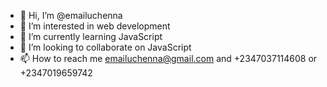 - 👋 Hi, I’m @emailuchenna
- 👀 I’m interested in web development 
- 🌱 I’m currently learning JavaScript
- 💞️ I’m looking to collaborate on JavaScript
- 📫 How to reach me emailuchenna@gmail.com and +2347037114608 or +2347019659742

<!---
emailuchenna/emailuchenna is a ✨ special ✨ repository because its `README.md` (this file) appears on your GitHub profile.
You can click the Preview link to take a look at your changes.
--->
